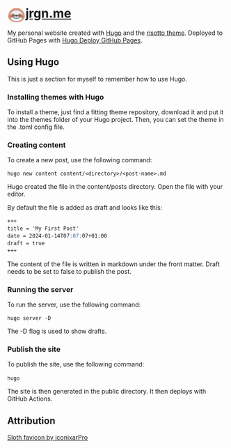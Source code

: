 
# [jrgn.me](https://jrgn.me) <img align="left" height="42" src="./static/favicon-32x32.png"> 

My personal website created with [Hugo](https://gohugo.io/getting-started/quick-start/) 
and the [risotto theme](https://risotto.joeroe.io/). Deployed to GitHub Pages with [Hugo Deploy GitHub Pages](https://github.com/marketplace/actions/hugo-deploy-github-pages).

## Using Hugo

This is just a section for myself to remember how to use Hugo.

### Installing themes with Hugo
To install a theme, just find a fitting theme repository, download it and put it into the themes folder of your Hugo 
project. Then, you can set the theme in the .toml config file.

### Creating content
To create a new post, use the following command:

```shell
hugo new content content/<directory>/<post-name>.md
```

Hugo created the file in the content/posts directory. Open the file with your editor.

By default the file is added as draft and looks like this:

```markdown
+++
title = 'My First Post'
date = 2024-01-14T07:07:07+01:00
draft = true
+++
```

The content of the file is written in markdown under the front matter. Draft needs to be set to false to publish the 
post.

### Running the server
To run the server, use the following command:

```shell
hugo server -D
```

The -D flag is used to show drafts.

### Publish the site
To publish the site, use the following command:

`hugo`

The site is then generated in the public directory. It then deploys with GitHub Actions.

## Attribution
[Sloth favicon by iconixarPro](https://www.flaticon.com/free-icons/sloth)
